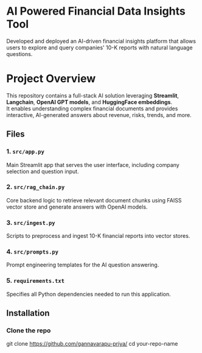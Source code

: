 # AI Powered Financial Data Insights Tool

Developed and deployed an AI-driven financial insights platform that allows users to explore and query companies' 10-K reports with natural language questions.

# Project Overview

This repository contains a full-stack AI solution leveraging **Streamlit**, **Langchain**, **OpenAI GPT models**, and **HuggingFace embeddings**.  
It enables understanding complex financial documents and provides interactive, AI-generated answers about revenue, risks, trends, and more.

## Files

### 1. `src/app.py`  
Main Streamlit app that serves the user interface, including company selection and question input.

### 2. `src/rag_chain.py`  
Core backend logic to retrieve relevant document chunks using FAISS vector store and generate answers with OpenAI models.

### 3. `src/ingest.py`  
Scripts to preprocess and ingest 10-K financial reports into vector stores.

### 4. `src/prompts.py`  
Prompt engineering templates for the AI question answering.

### 5. `requirements.txt`  
Specifies all Python dependencies needed to run this application.

## Installation

### Clone the repo
git clone https://github.com/gannavarapu-priya/
cd your-repo-name
